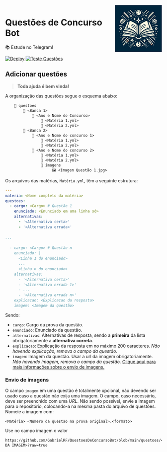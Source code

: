 <img align="right" alt="Questões de Concurso Bot Logo" width="30%" height="auto" src="https://github.com/GabrielRF/QuestoesDeConcursoBot/blob/main/utils/icone.jpg?raw=true">

# Questões de Concurso Bot

📚 Estude no Telegram!

[![Deploy](https://github.com/GabrielRF/QuestoesDeConcursoBot/actions/workflows/deploy.yml/badge.svg)](https://github.com/GabrielRF/QuestoesDeConcursoBot/actions/workflows/deploy.yml)
[![Teste Questões](https://github.com/GabrielRF/QuestoesDeConcursoBot/actions/workflows/Teste_Questoes.yml/badge.svg)](https://github.com/GabrielRF/QuestoesDeConcursoBot/actions/workflows/Teste_Questoes.yml)

## Adicionar questões

> **Toda ajuda é bem vinda!**

A organização das questões segue o esquema abaixo:

```
    📂 questoes
        📂 <Banca 1>
            📂 <Ano e Nome do Concurso>
                📝 <Matéria 1.yml>
                📝 <Matéria 2.yml>
        📂 <Banca 2>
            📂 <Ano e Nome do concurso 1>
                📝 <Matéria 1.yml>
                📝 <Matéria 2.yml>
            📂 <Ano e Nome do concurso 2>
                📝 <Matéria 1.yml>
                📝 <Matéria 2.yml>
                📂 imagens
                     🖼 <Imagem Questão 1.jpg>
```

Os arquivos das matérias, `Matéria.yml`, têm a seguinte estrutura:

```yml
---
materia: <Nome completo da matéria>
questoes:
  - cargo: <Cargo> # Questão 1
    enunciado: <Enunciado em uma linha só>
    alternativas:
      - '<Alternativa certa>'
      - '<Alternativa errada>'

...

  - cargo: <Cargo> # Questão n
    enunciado: |
      <Linha 1 do enunciado>
      ...
      <Linha n do enunciado>
    alternativas:
      - '<Alternativa certa>'
      - '<Alternativa errada 1>'
      - ...
      - '<Alternativa errada n>'
    explicacao: <Explicacao da resposta>
    imagem: <Imagem da questão>
```
Sendo:
* `cargo`: Cargo da prova da questão.
* `enunciado`: Enunciado da questão.
* `alternativas`: Alternativas de resposta, sendo a **primeira** da lista obrigatoriamente a **alternativa correta**.
* `explicacao`: Explicação da resposta em no máximo 200 caracteres. _Não havendo explicação, remova o campo da questão._
* `imagem`: Imagem da questão. Usar a url da imagem obrigatoriamente. _Não havendo imagem, remova o campo da questão._ [Clique aqui para mais informações sobre o envio de imagens.](#envio-de-imagens)

### Envio de imagens

O campo `imagem` em uma questão é totalmente opcional, não devendo ser usado caso a questão não exija uma imagem. O campo, caso necessário, deve ser preenchido com uma _URL_. Não sendo possível, envie a imagem para o repositório, colocando-a na mesma pasta do arquivo de questões. Nomeie a imagem com:
```
<Matéria> <Numero da questao na prova original>.<formato>
```
Use no campo imagem o valor
```
https://github.com/GabrielRF/QuestoesDeConcursoBot/blob/main/questoes/<BANCA>/<PROVA>/imagens/<ARQUIVO DA IMAGEM>?raw=true
```
